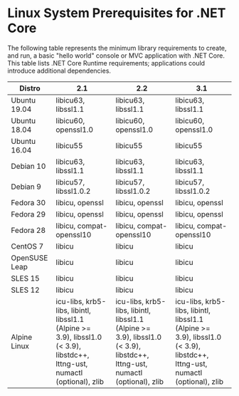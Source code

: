 # Linux System Prerequisites for .NET Core

The following table represents the minimum library requirements to create, and run, a basic "hello world" console or MVC application with .NET Core. This table lists .NET Core Runtime requirements; applications could introduce additional dependencies. 

| Distro         | 2.1                       | 2.2                       | 3.1                       |
| ------------   | ------------------------- | ------------------------- | ------------------------- |
| Ubuntu 19.04   | libicu63, libssl1.1       | libicu63, libssl1.1       | libicu63, libssl1.1       |
| Ubuntu 18.04   | libicu60, openssl1.0      | libicu60, openssl1.0      | libicu60, openssl1.0      |
| Ubuntu 16.04   | libicu55                  | libicu55                  | libicu55                  |
| Debian 10      | libicu63, libssl1.1       | libicu63, libssl1.1       | libicu63, libssl1.1       |
| Debian 9       | libicu57, libssl1.0.2     | libicu57, libssl1.0.2     | libicu57, libssl1.0.2     |
| Fedora 30      | libicu, openssl           | libicu, openssl           | libicu, openssl           |
| Fedora 29      | libicu, openssl           | libicu, openssl           | libicu, openssl           |
| Fedora 28      | libicu, compat-openssl10  | libicu, compat-openssl10  | libicu, compat-openssl10  |
| CentOS 7       | libicu                    | libicu                    | libicu                    |
| OpenSUSE Leap  | libicu                    | libicu                    | libicu                    |
| SLES 15        | libicu                    | libicu                    | libicu                    |
| SLES 12        | libicu                    | libicu                    | libicu                    |
| Alpine Linux   | icu-libs, krb5-libs, libintl, libssl1.1 (Alpine >= 3.9), libssl1.0 (< 3.9), libstdc++, lttng-ust, numactl (optional), zlib | icu-libs, krb5-libs, libintl, libssl1.1 (Alpine >= 3.9), libssl1.0 (< 3.9), libstdc++, lttng-ust, numactl (optional), zlib | icu-libs, krb5-libs, libintl, libssl1.1 (Alpine >= 3.9), libssl1.0 (< 3.9), libstdc++, lttng-ust, numactl (optional), zlib |                    | libicu                    |
